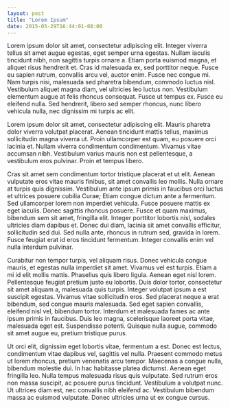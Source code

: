 ```yaml
---
layout: post
title: "Lorem Ipsum"
date: 2015-05-29T16:44:01-08:00
---
```


Lorem ipsum dolor sit amet, consectetur adipiscing elit. Integer viverra tellus sit amet augue egestas, eget semper urna egestas. Nullam iaculis tincidunt nibh, non sagittis turpis ornare a. Etiam porta euismod magna, et aliquet risus hendrerit et. Cras id malesuada ex, sed porttitor neque. Fusce eu sapien rutrum, convallis arcu vel, auctor enim. Fusce nec congue mi. Nam turpis nisi, malesuada sed pharetra bibendum, commodo luctus nisl. Vestibulum aliquet magna diam, vel ultricies leo luctus non. Vestibulum elementum augue at felis rhoncus consequat. Fusce ut tempus ex. Fusce eu eleifend nulla. Sed hendrerit, libero sed semper rhoncus, nunc libero vehicula nulla, nec dignissim mi turpis ac elit.

Lorem ipsum dolor sit amet, consectetur adipiscing elit. Mauris pharetra dolor viverra volutpat placerat. Aenean tincidunt mattis tellus, maximus sollicitudin magna viverra ut. Proin ullamcorper est quam, eu posuere orci lacinia et. Nullam viverra condimentum condimentum. Vivamus vitae accumsan nibh. Vestibulum varius mauris non est pellentesque, a vestibulum eros pulvinar. Proin et tempus libero.

Cras sit amet sem condimentum tortor tristique placerat et ut elit. Aenean vulputate eros vitae mauris finibus, sit amet convallis leo mollis. Nulla ornare at turpis quis dignissim. Vestibulum ante ipsum primis in faucibus orci luctus et ultrices posuere cubilia Curae; Etiam congue dictum ante a fermentum. Sed ullamcorper lorem non imperdiet vehicula. Fusce posuere mattis ex eget iaculis. Donec sagittis rhoncus posuere. Fusce et quam maximus, bibendum sem sit amet, fringilla elit. Integer porttitor lobortis nisl, sodales ultricies diam dapibus et. Donec dui diam, lacinia sit amet convallis efficitur, sollicitudin sed dui. Sed nulla ante, rhoncus in rutrum sed, gravida in lorem. Fusce feugiat erat id eros tincidunt fermentum. Integer convallis enim vel nulla interdum pulvinar.

Curabitur non tempor turpis, vel aliquam risus. Donec vehicula congue mauris, et egestas nulla imperdiet sit amet. Vivamus vel est turpis. Etiam a mi id elit mollis mattis. Phasellus quis libero ligula. Aenean eget nisl lorem. Pellentesque feugiat pretium justo eu lobortis. Duis dolor tortor, consectetur sit amet aliquam a, malesuada quis turpis. Integer volutpat ipsum a est suscipit egestas. Vivamus vitae sollicitudin eros. Sed placerat neque a erat bibendum, sed congue mauris malesuada. Sed eget sapien convallis, eleifend nisl vel, bibendum tortor. Interdum et malesuada fames ac ante ipsum primis in faucibus. Duis leo magna, scelerisque laoreet porta vitae, malesuada eget est. Suspendisse potenti. Quisque nulla augue, commodo sit amet augue eu, pretium tristique purus.

Ut orci elit, dignissim eget lobortis vitae, fermentum a est. Donec est lectus, condimentum vitae dapibus vel, sagittis vel nulla. Praesent commodo metus ut lorem rhoncus, pretium venenatis arcu tempor. Maecenas a congue nulla, bibendum molestie dui. In hac habitasse platea dictumst. Aenean eget fringilla leo. Nulla tempus malesuada risus quis vulputate. Sed rutrum eros non massa suscipit, ac posuere purus tincidunt. Vestibulum a volutpat nunc. Ut ultrices diam est, nec convallis nibh eleifend ac. Vestibulum bibendum massa ac euismod vulputate. Donec ultricies urna ut ex congue cursus. 